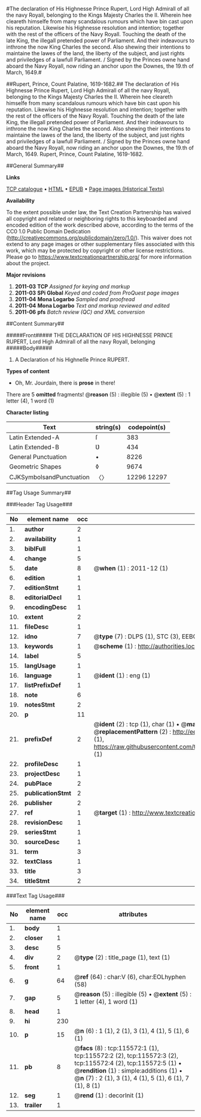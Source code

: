 #The declaration of His Highnesse Prince Rupert, Lord High Admirall of all the navy Royall, belonging to the Kings Majesty Charles the II. Wherein hee cleareth himselfe from many scandalous rumours which have bin cast upon his reputation. Likewise his Highnesse resolution and intention; together with the rest of the officers of the Navy Royall. Touching the death of the late King, the illegall pretended power of Parliament. And their indeavours to inthrone the now King Charles the second. Also shewing their intentions to maintaine the lawes of the land, the liberty of the subject, and just rights and priviledges of a lawfull Parliament. / Signed by the Princes owne hand aboard the Navy Royall, now riding an anchor upon the Downes, the 19.th of March, 1649.#

##Rupert, Prince, Count Palatine, 1619-1682.##
The declaration of His Highnesse Prince Rupert, Lord High Admirall of all the navy Royall, belonging to the Kings Majesty Charles the II. Wherein hee cleareth himselfe from many scandalous rumours which have bin cast upon his reputation. Likewise his Highnesse resolution and intention; together with the rest of the officers of the Navy Royall. Touching the death of the late King, the illegall pretended power of Parliament. And their indeavours to inthrone the now King Charles the second. Also shewing their intentions to maintaine the lawes of the land, the liberty of the subject, and just rights and priviledges of a lawfull Parliament. / Signed by the Princes owne hand aboard the Navy Royall, now riding an anchor upon the Downes, the 19.th of March, 1649.
Rupert, Prince, Count Palatine, 1619-1682.

##General Summary##

**Links**

[TCP catalogue](http://www.ota.ox.ac.uk/tcp/)  • 
[HTML](http://tei.it.ox.ac.uk/tcp/Texts-HTML/free/A92/A92097.html)  • 
[EPUB](http://tei.it.ox.ac.uk/tcp/Texts-EPUB/free/A92/A92097.epub) • 
[Page images (Historical Texts)](https://historicaltexts.jisc.ac.uk/eebo-99863376e)

**Availability**

To the extent possible under law, the Text Creation Partnership has waived all copyright and related or neighboring rights to this keyboarded and encoded edition of the work described above, according to the terms of the CC0 1.0 Public Domain Dedication (http://creativecommons.org/publicdomain/zero/1.0/). This waiver does not extend to any page images or other supplementary files associated with this work, which may be protected by copyright or other license restrictions. Please go to https://www.textcreationpartnership.org/ for more information about the project.

**Major revisions**

1. __2011-03__ __TCP__ *Assigned for keying and markup*
1. __2011-03__ __SPi Global__ *Keyed and coded from ProQuest page images*
1. __2011-04__ __Mona Logarbo__ *Sampled and proofread*
1. __2011-04__ __Mona Logarbo__ *Text and markup reviewed and edited*
1. __2011-06__ __pfs__ *Batch review (QC) and XML conversion*

##Content Summary##

#####Front#####
THE DECLARATION OF HIS HIGHNESSE PRINCE RUPERT, Lord High Admirall of all the navy Royall, belonging
#####Body#####

1. A Declaration of his Highneſſe Prince RUPERT.

**Types of content**

  * Oh, Mr. Jourdain, there is **prose** in there!

There are 5 **omitted** fragments! 
 @__reason__ (5) : illegible (5)  •  @__extent__ (5) : 1 letter (4), 1 word (1)

**Character listing**


|Text|string(s)|codepoint(s)|
|---|---|---|
|Latin Extended-A|ſ|383|
|Latin Extended-B|Ʋ|434|
|General Punctuation|•|8226|
|Geometric Shapes|◊|9674|
|CJKSymbolsandPunctuation|〈〉|12296 12297|

##Tag Usage Summary##

###Header Tag Usage###

|No|element name|occ|attributes|
|---|---|---|---|
|1.|__author__|2||
|2.|__availability__|1||
|3.|__biblFull__|1||
|4.|__change__|5||
|5.|__date__|8| @__when__ (1) : 2011-12 (1)|
|6.|__edition__|1||
|7.|__editionStmt__|1||
|8.|__editorialDecl__|1||
|9.|__encodingDesc__|1||
|10.|__extent__|2||
|11.|__fileDesc__|1||
|12.|__idno__|7| @__type__ (7) : DLPS (1), STC (3), EEBO-CITATION (1), PROQUEST (1), VID (1)|
|13.|__keywords__|1| @__scheme__ (1) : http://authorities.loc.gov/ (1)|
|14.|__label__|5||
|15.|__langUsage__|1||
|16.|__language__|1| @__ident__ (1) : eng (1)|
|17.|__listPrefixDef__|1||
|18.|__note__|6||
|19.|__notesStmt__|2||
|20.|__p__|11||
|21.|__prefixDef__|2| @__ident__ (2) : tcp (1), char (1)  •  @__matchPattern__ (2) : ([0-9\-]+):([0-9IVX]+) (1), (.+) (1)  •  @__replacementPattern__ (2) : http://eebo.chadwyck.com/downloadtiff?vid=$1&page=$2 (1), https://raw.githubusercontent.com/textcreationpartnership/Texts/master/tcpchars.xml#$1 (1)|
|22.|__profileDesc__|1||
|23.|__projectDesc__|1||
|24.|__pubPlace__|2||
|25.|__publicationStmt__|2||
|26.|__publisher__|2||
|27.|__ref__|1| @__target__ (1) : http://www.textcreationpartnership.org/docs/. (1)|
|28.|__revisionDesc__|1||
|29.|__seriesStmt__|1||
|30.|__sourceDesc__|1||
|31.|__term__|3||
|32.|__textClass__|1||
|33.|__title__|3||
|34.|__titleStmt__|2||


###Text Tag Usage###

|No|element name|occ|attributes|
|---|---|---|---|
|1.|__body__|1||
|2.|__closer__|1||
|3.|__desc__|5||
|4.|__div__|2| @__type__ (2) : title_page (1), text (1)|
|5.|__front__|1||
|6.|__g__|64| @__ref__ (64) : char:V (6), char:EOLhyphen (58)|
|7.|__gap__|5| @__reason__ (5) : illegible (5)  •  @__extent__ (5) : 1 letter (4), 1 word (1)|
|8.|__head__|1||
|9.|__hi__|230||
|10.|__p__|15| @__n__ (6) : 1 (1), 2 (1), 3 (1), 4 (1), 5 (1), 6 (1)|
|11.|__pb__|8| @__facs__ (8) : tcp:115572:1 (1), tcp:115572:2 (2), tcp:115572:3 (2), tcp:115572:4 (2), tcp:115572:5 (1)  •  @__rendition__ (1) : simple:additions (1)  •  @__n__ (7) : 2 (1), 3 (1), 4 (1), 5 (1), 6 (1), 7 (1), 8 (1)|
|12.|__seg__|1| @__rend__ (1) : decorInit (1)|
|13.|__trailer__|1||
